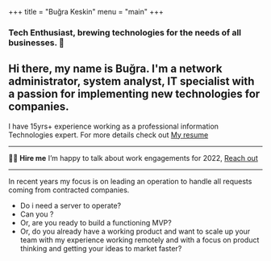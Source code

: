 
+++
title = "Buğra Keskin"
menu = "main"
+++

### Tech Enthusiast, brewing technologies for the needs of all businesses. 🚀

## Hi there, my name is Buğra. I'm a network administrator, system analyst, IT specialist with a passion for implementing new technologies for companies.

I have 15yrs+ experience working as a professional information Technologies expert.  For more details check out [My resume](https://drive.google.com/file/d/1Y_ByC-Jg0ZlROR9rpE7JR4Sv2WOmWrZD/view?usp=sharing)

---
👨‍🚀 **Hire me** I’m happy to talk about work engagements for 2022,    [Reach out](mailto:bugra.keskin@gmail.com)

---
In recent years my focus is on leading an operation to handle all requests coming from contracted companies.

-   Do i need a server to operate?
-   Can you ?
-   Or, are you ready to build a functioning MVP?
-   Or, do you already have a working product and want to scale up your team with my experience working remotely and with a focus on product thinking and getting your ideas to market faster?
